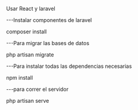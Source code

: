 Usar React y laravel


---Instalar componentes de laravel

composer install

---Para migrar las bases de datos

php artisan migrate 

---Para instalar todas las dependencias necesarias

npm install

---para correr el servidor 

php artisan serve
